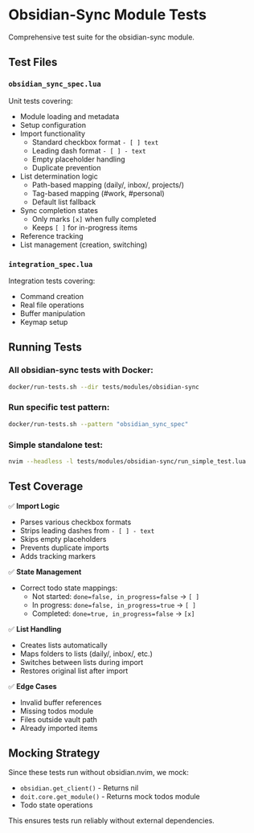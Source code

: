 # Obsidian-Sync Module Tests

Comprehensive test suite for the obsidian-sync module.

## Test Files

### `obsidian_sync_spec.lua`
Unit tests covering:
- Module loading and metadata
- Setup configuration
- Import functionality
  - Standard checkbox format `- [ ] text`
  - Leading dash format `- [ ] - text`
  - Empty placeholder handling
  - Duplicate prevention
- List determination logic
  - Path-based mapping (daily/, inbox/, projects/)
  - Tag-based mapping (#work, #personal)
  - Default list fallback
- Sync completion states
  - Only marks `[x]` when fully completed
  - Keeps `[ ]` for in-progress items
- Reference tracking
- List management (creation, switching)

### `integration_spec.lua`
Integration tests covering:
- Command creation
- Real file operations
- Buffer manipulation
- Keymap setup

## Running Tests

### All obsidian-sync tests with Docker:
```bash
docker/run-tests.sh --dir tests/modules/obsidian-sync
```

### Run specific test pattern:
```bash
docker/run-tests.sh --pattern "obsidian_sync_spec"
```

### Simple standalone test:
```bash
nvim --headless -l tests/modules/obsidian-sync/run_simple_test.lua
```

## Test Coverage

✅ **Import Logic**
- Parses various checkbox formats
- Strips leading dashes from `- [ ] - text`
- Skips empty placeholders
- Prevents duplicate imports
- Adds tracking markers

✅ **State Management**
- Correct todo state mappings:
  - Not started: `done=false, in_progress=false` → `[ ]`
  - In progress: `done=false, in_progress=true` → `[ ]`
  - Completed: `done=true, in_progress=false` → `[x]`

✅ **List Handling**
- Creates lists automatically
- Maps folders to lists (daily/, inbox/, etc.)
- Switches between lists during import
- Restores original list after import

✅ **Edge Cases**
- Invalid buffer references
- Missing todos module
- Files outside vault path
- Already imported items

## Mocking Strategy

Since these tests run without obsidian.nvim, we mock:
- `obsidian.get_client()` - Returns nil
- `doit.core.get_module()` - Returns mock todos module
- Todo state operations

This ensures tests run reliably without external dependencies.